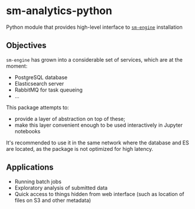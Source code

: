 # sm-analytics-python

Python module that provides high-level interface to [`sm-engine`](https://github.com/SpatialMetabolomics/sm-engine) installation

## Objectives

`sm-engine` has grown into a considerable set of services, which are at the moment:
* PostgreSQL database
* Elasticsearch server
* RabbitMQ for task queueing
* ...

This package attempts to:
* provide a layer of abstraction on top of these;
* make this layer convenient enough to be used interactively in Jupyter notebooks

It's recommended to use it in the same network where the database and ES are located, as the package is not optimized for high latency.

## Applications

* Running batch jobs
* Exploratory analysis of submitted data
* Quick access to things hidden from web interface (such as location of files on S3 and other metadata)
